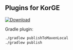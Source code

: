 ## Plugins for KorGE

[ ![Download](https://api.bintray.com/packages/korlibs/korlibs/korge-plugins/images/download.svg) ](https://bintray.com/korlibs/korlibs/korge-plugins/_latestVersion)

Gradle plugin:

```bash
./gradlew publishToMavenLocal
./gradlew publish
```
